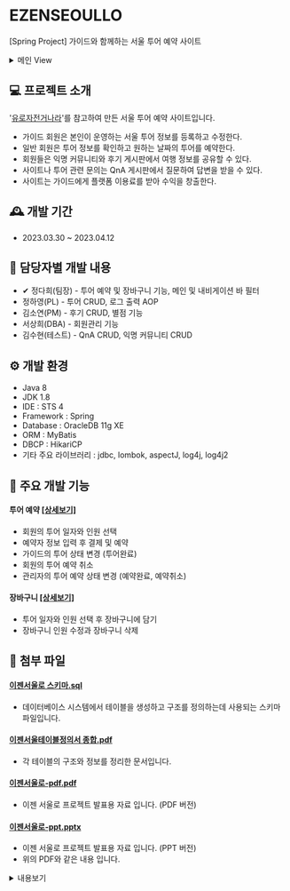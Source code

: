 # EZENSEOULLO
[Spring Project] 가이드와 함께하는 서울 투어 예약 사이트
<details>
    <summary>메인 View</summary>

![메인](https://user-images.githubusercontent.com/118436137/234006451-eec6fae9-3dcb-48a9-bf9a-ead077e913ee.png)
</details>

## 💻 프로젝트 소개
'<a href="https://www.eurobike.kr/">유로자전거나라</a>'를 참고하여 만든 서울 투어 예약 사이트입니다.
* 가이드 회원은 본인이 운영하는 서울 투어 정보를 등록하고 수정한다.
* 일반 회원은 투어 정보를 확인하고 원하는 날짜의 투어를 예약한다.
* 회원들은 익명 커뮤니티와 후기 게시판에서 여행 정보를 공유할 수 있다.
* 사이트나 투어 관련 문의는 QnA 게시판에서 질문하여 답변을 받을 수 있다.
* 사이트는 가이드에게 플랫폼 이용료를 받아 수익을 창출한다.

## 🕰 개발 기간
* 2023.03.30 ~ 2023.04.12

## 👭 담당자별 개발 내용
* ✔ 정다희(팀장) - 투어 예약 및 장바구니 기능, 메인 및 내비게이션 바 필터
* 정하영(PL) - 투어 CRUD, 로그 출력 AOP
* 김소연(PM) - 후기 CRUD, 별점 기능
* 서상희(DBA) - 회원관리 기능
* 김수현(테스트) - QnA CRUD, 익명 커뮤니티 CRUD

## ⚙️ 개발 환경
* Java 8
* JDK 1.8
* IDE : STS 4
* Framework : Spring
* Database : OracleDB 11g XE
* ORM : MyBatis
* DBCP : HikariCP
* 기타 주요 라이브러리 : jdbc, lombok, aspectJ, log4j, log4j2

## 📌 주요 개발 기능
#### 투어 예약 <a href="https://github.com/daheenamic/FinalProject/wiki/%EC%A3%BC%EC%9A%94-%EA%B8%B0%EB%8A%A5-%EC%86%8C%EA%B0%9C-(%ED%88%AC%EC%96%B4%EC%98%88%EC%95%BD)">[상세보기]</a>
- 회원의 투어 일자와 인원 선택
- 예약자 정보 입력 후 결제 및 예약
- 가이드의 투어 상태 변경 (투어완료)
- 회원의 투어 예약 취소
- 관리자의 투어 예약 상태 변경 (예약완료, 예약취소)

#### 장바구니 <a href="https://github.com/daheenamic/FinalProject/wiki/%EC%A3%BC%EC%9A%94-%EA%B8%B0%EB%8A%A5-%EC%86%8C%EA%B0%9C-(%EC%9E%A5%EB%B0%94%EA%B5%AC%EB%8B%88)">[상세보기]</a>
- 투어 일자와 인원 선택 후 장바구니에 담기
- 장바구니 인원 수정과 장바구니 삭제

## 📂 첨부 파일
#### <a href="https://github.com/daheenamic/FinalProject/blob/master/%EC%9D%B4%EC%A0%A0%EC%84%9C%EC%9A%B8%EB%A1%9C%20%EC%8A%A4%ED%82%A4%EB%A7%88.sql">이젠서울로 스키마.sql</a> 
- 데이터베이스 시스템에서 테이블을 생성하고 구조를 정의하는데 사용되는 스키마 파일입니다.

#### <a href="https://github.com/daheenamic/FinalProject/blob/master/%EC%9D%B4%EC%A0%A0%EC%84%9C%EC%9A%B8%ED%85%8C%EC%9D%B4%EB%B8%94%EC%A0%95%EC%9D%98%EC%84%9C%20%EC%A2%85%ED%95%A9.pdf">이젠서울테이블정의서 종합.pdf</a>
- 각 테이블의 구조와 정보를 정리한 문서입니다.

#### <a href="https://github.com/daheenamic/FinalProject/blob/master/%EC%9D%B4%EC%A0%A0%EC%84%9C%EC%9A%B8%EB%A1%9C-pdf.pdf">이젠서울로-pdf.pdf</a>
- 이젠 서울로 프로젝트 발표용 자료 입니다. (PDF 버전)

#### <a href="https://github.com/daheenamic/FinalProject/blob/master/%EC%9D%B4%EC%A0%A0%EC%84%9C%EC%9A%B8%EB%A1%9C-ppt.pptx">이젠서울로-ppt.pptx</a>
- 이젠 서울로 프로젝트 발표용 자료 입니다. (PPT 버전)
- 위의 PDF와 같은 내용 입니다.

<details>
    <summary>내용보기</summary>

![image](https://user-images.githubusercontent.com/118436137/234004546-1c620418-763e-4644-9720-e62dae62af07.png)
</details>
